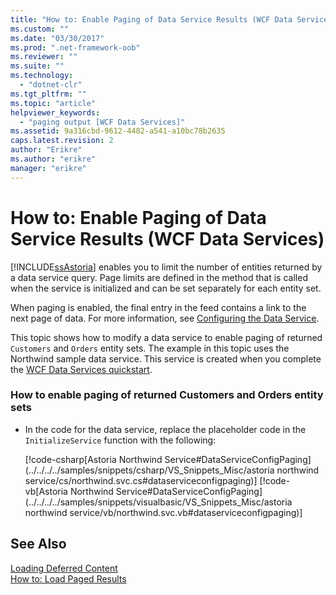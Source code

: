 ```yaml
---
title: "How to: Enable Paging of Data Service Results (WCF Data Services) | Microsoft Docs"
ms.custom: ""
ms.date: "03/30/2017"
ms.prod: ".net-framework-oob"
ms.reviewer: ""
ms.suite: ""
ms.technology: 
  - "dotnet-clr"
ms.tgt_pltfrm: ""
ms.topic: "article"
helpviewer_keywords: 
  - "paging output [WCF Data Services]"
ms.assetid: 9a316cbd-9612-4482-a541-a10bc78b2635
caps.latest.revision: 2
author: "Erikre"
ms.author: "erikre"
manager: "erikre"
---
```

# How to: Enable Paging of Data Service Results (WCF Data Services)
[!INCLUDE[ssAstoria](../../../../includes/ssastoria-md.md)] enables you to limit the number of entities returned by a data service query. Page limits are defined in the method that is called when the service is initialized and can be set separately for each entity set.  
  
 When paging is enabled, the final entry in the feed contains a link to the next page of data. For more information, see [Configuring the Data Service](../../../../docs/framework/data/wcf/configuring-the-data-service-wcf-data-services.md).  
  
 This topic shows how to modify a data service to enable paging of returned `Customers` and `Orders` entity sets. The example in this topic uses the Northwind sample data service. This service is created when you complete the [WCF Data Services quickstart](../../../../docs/framework/data/wcf/quickstart-wcf-data-services.md).  
  
### How to enable paging of returned Customers and Orders entity sets  
  
-   In the code for the data service, replace the placeholder code in the `InitializeService` function with the following:  
  
     [!code-csharp[Astoria Northwind Service#DataServiceConfigPaging](../../../../samples/snippets/csharp/VS_Snippets_Misc/astoria northwind service/cs/northwind.svc.cs#dataserviceconfigpaging)]
     [!code-vb[Astoria Northwind Service#DataServiceConfigPaging](../../../../samples/snippets/visualbasic/VS_Snippets_Misc/astoria northwind service/vb/northwind.svc.vb#dataserviceconfigpaging)]  
  
## See Also  
 [Loading Deferred Content](../../../../docs/framework/data/wcf/loading-deferred-content-wcf-data-services.md)   
 [How to: Load Paged Results](../../../../docs/framework/data/wcf/how-to-load-paged-results-wcf-data-services.md)